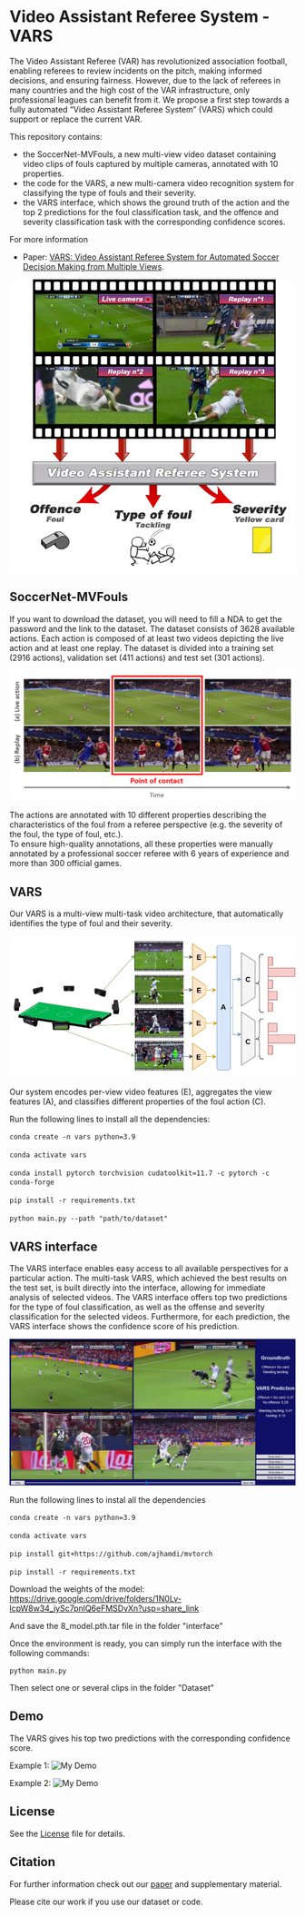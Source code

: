 

# Video Assistant Referee System - VARS

The Video Assistant Referee (VAR) has revolutionized association football, enabling referees to review incidents on the pitch, making informed decisions, and ensuring fairness. However, due to the lack of referees in many countries and the high cost of the VAR infrastructure, only professional leagues can benefit from it. 
We propose a first step towards a fully automated “Video Assistant Referee System” (VARS) which could support or replace the current VAR.

This repository contains:
 * the SoccerNet-MVFouls, a new multi-view video dataset containing video clips of fouls captured by multiple cameras, annotated with 10 properties.
 * the code for the VARS, a new multi-camera video recognition system for classifying the type of fouls and their severity. 
* the VARS interface, which shows the ground truth of the action and the top 2 predictions for the foul classification task, and the offence and severity classification task with the corresponding confidence scores.

For more information
* Paper: [VARS: Video Assistant Referee System for Automated Soccer Decision Making from Multiple Views](https://arxiv.org/abs/2304.04617).


![My Image](images/abstract_image.jpg)
## SoccerNet-MVFouls

If you want to download the dataset, you will need to fill a NDA to get the password and the link to the dataset.
The dataset consists of 3628 available actions. Each action is composed of at least two videos depicting the live action and at least one replay. 
The dataset is divided into a training set (2916 actions), validation set (411 actions) and test set (301 actions).

![My Image](images/dataset_example.png)

The actions are annotated with 10 different properties describing the characteristics of the foul from a referee
perspective (e.g. the severity of the foul, the type of foul,
etc.). \
To ensure high-quality annotations, all these properties were manually annotated by a professional soccer referee with 6 years of experience and more than 300 official
games.
## VARS

Our VARS is a multi-view multi-task video architecture, that automatically identifies the type of foul and their severity. 

![My Image](images/pipeline_mvfoul.jpg)

Our system encodes per-view video features (E), aggregates the view features (A), and classifies different properties of the foul action (C).

Run the following lines to install all the dependencies:
```
conda create -n vars python=3.9

conda activate vars

conda install pytorch torchvision cudatoolkit=11.7 -c pytorch -c conda-forge

pip install -r requirements.txt

python main.py --path "path/to/dataset" 
```

## VARS interface

The VARS interface enables easy access to all available
perspectives for a particular action. The multi-task VARS,
which achieved the best results on the test set, is built directly into the interface, allowing for immediate analysis of
selected videos. The VARS interface offers top two predictions for the type of foul classification, as well as the offense and severity classification for the selected videos. Furthermore, for each prediction, the VARS interface shows the
confidence score of his prediction.

![My Image](images/vars_interface.png)

Run the following lines to instal all the dependencies
```
conda create -n vars python=3.9

conda activate vars

pip install git+https://github.com/ajhamdi/mvtorch

pip install -r requirements.txt
```
Download the weights of the model: https://drive.google.com/drive/folders/1N0Lv-lcpW8w34_iySc7pnlQ6eFMSDvXn?usp=share_link

And save the 8_model.pth.tar file in the folder "interface"

Once the environment is ready, you can simply run the interface with the following commands:
```
python main.py
```

Then select one or several clips in the folder "Dataset"


## Demo
The VARS gives his top two predictions with the corresponding confidence score.

Example 1:
![My Demo](images/HighLeg_RedCard_GIF.gif)

Example 2:
![My Demo](images/Tackling_YellowCard_GIF.gif)

## License
See the [License](LICENSE) file for details.



## Citation

For further information check out our [paper](https://arxiv.org/abs/2304.04617) and supplementary material.

Please cite our work if you use our dataset or code.
